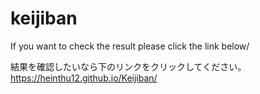 # keijiban
If you want to check the result please click the link below/

結果を確認したいなら下のリンクをクリックしてください。
 https://heinthu12.github.io/Keijiban/
